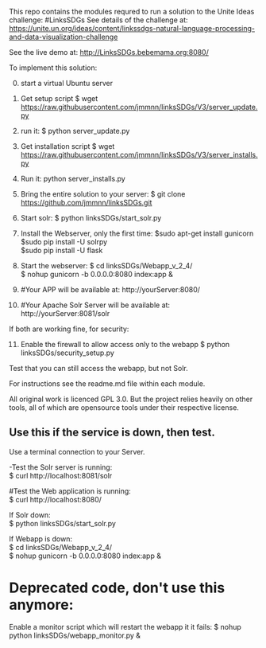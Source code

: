 This repo contains the modules requred to run a solution to the Unite Ideas challenge: #LinksSDGs
See details of the challenge at: https://unite.un.org/ideas/content/linkssdgs-natural-language-processing-and-data-visualization-challenge

See the live demo at: http://LinksSDGs.bebemama.org:8080/


To implement this solution:

0) start a virtual Ubuntu server

1) Get setup script $ wget https://raw.githubusercontent.com/jmmnn/linksSDGs/V3/server_update.py

3)  run it: $ python server_update.py

4) Get installation script $ wget https://raw.githubusercontent.com/jmmnn/linksSDGs/V3/server_installs.py

5) Run it: python server_installs.py

6) Bring the entire solution to your server: $ git clone https://github.com/jmmnn/linksSDGs.git

7) Start solr: $ python linksSDGs/start_solr.py

8) Install the Webserver, only the first time: 
  $sudo apt-get install gunicorn  
  $sudo pip install -U solrpy  
  $sudo pip install -U flask  

8) Start the webserver: 
  $ cd linksSDGs/Webapp_v_2_4/  
  $ nohup gunicorn -b 0.0.0.0:8080 index:app &  

9) #Your APP will be available at: http://yourServer:8080/

10) #Your Apache Solr Server will be available at: http://yourServer:8081/solr

If both are working fine, for security:

11) Enable the firewall to allow access only to the webapp $ python linksSDGs/security_setup.py

Test that you can still access the webapp, but not Solr.

For instructions see the readme.md file within each module.

All original work is licenced GPL 3.0. But the project relies heavily on other tools, all of which are opensource tools under their respective license.


## Use this if the service is down, then test.

Use a terminal connection to your Server. 

-Test the Solr server is running:  
  $ curl http://localhost:8081/solr
  
#Test the Web application is running:  
  $ curl http://localhost:8080/

If Solr down:  
  $ python linksSDGs/start_solr.py

If Webapp is down:  
  $ cd linksSDGs/Webapp_v_2_4/    
  $ nohup gunicorn -b 0.0.0.0:8080 index:app &


# Deprecated code, don't use this anymore:
Enable a monitor script which will restart the webapp it it fails: $ nohup python linksSDGs/webapp_monitor.py &
